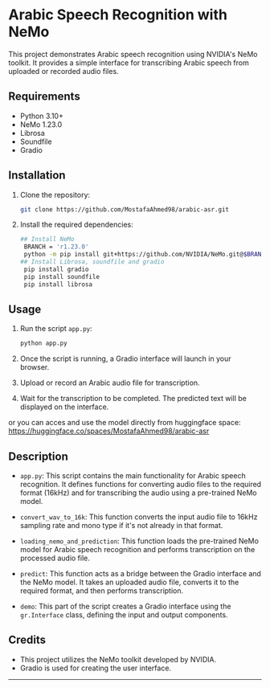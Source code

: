 # Arabic Speech Recognition with NeMo

This project demonstrates Arabic speech recognition using NVIDIA's NeMo toolkit. It provides a simple interface for transcribing Arabic speech from uploaded or recorded audio files.

## Requirements

- Python 3.10+
- NeMo 1.23.0
- Librosa
- Soundfile
- Gradio

## Installation

1. Clone the repository:

   ```bash
   git clone https://github.com/MostafaAhmed98/arabic-asr.git
   ```

2. Install the required dependencies:

   ```bash
   ## Install NeMo
    BRANCH = 'r1.23.0'
    python -m pip install git+https://github.com/NVIDIA/NeMo.git@$BRANCH#egg=nemo_toolkit[all]
   ## Install Librosa, soundfile and gradio
    pip install gradio
    pip install soundfile
    pip install librosa
   ```

## Usage

1. Run the script `app.py`:

   ```bash
   python app.py
   ```

2. Once the script is running, a Gradio interface will launch in your browser.

3. Upload or record an Arabic audio file for transcription.

4. Wait for the transcription to be completed. The predicted text will be displayed on the interface.

or you can acces and use the model directly from huggingface space: https://huggingface.co/spaces/MostafaAhmed98/arabic-asr

## Description

- `app.py`: This script contains the main functionality for Arabic speech recognition. It defines functions for converting audio files to the required format (16kHz) and for transcribing the audio using a pre-trained NeMo model.

- `convert_wav_to_16k`: This function converts the input audio file to 16kHz sampling rate and mono type if it's not already in that format.

- `loading_nemo_and_prediction`: This function loads the pre-trained NeMo model for Arabic speech recognition and performs transcription on the processed audio file.

- `predict`: This function acts as a bridge between the Gradio interface and the NeMo model. It takes an uploaded audio file, converts it to the required format, and then performs transcription.

- `demo`: This part of the script creates a Gradio interface using the `gr.Interface` class, defining the input and output components.

## Credits

- This project utilizes the NeMo toolkit developed by NVIDIA.
- Gradio is used for creating the user interface.

---
